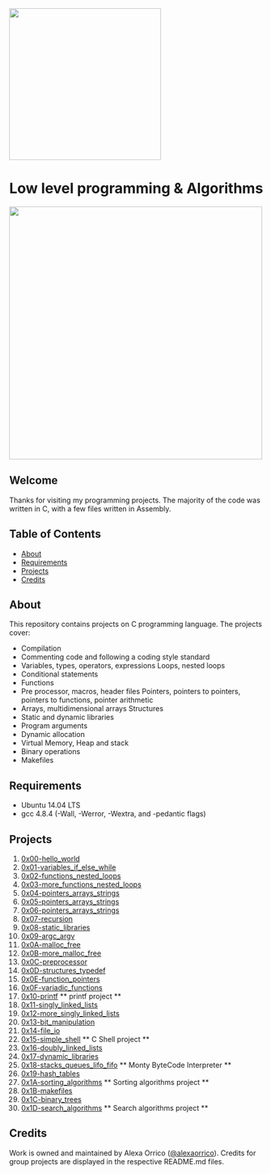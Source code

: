 <img src="https://www.holbertonschool.com/assets/holberton-logo-1cc451260ca3cd297def53f2250a9794810667c7ca7b5fa5879a569a457bf16f.png" width="300">

# Low level programming & Algorithms

<img src="https://s3.amazonaws.com/intranet-projects-files/holbertonschool-low_level_programming/212/cisfun.jpg" width="500">

## Welcome
Thanks for visiting my programming projects. The majority of the code was written in C, with a few files written in Assembly.

## Table of Contents
* [About](#about)
* [Requirements](#requirements)
* [Projects](#projects)
* [Credits](#credits)

## About
This repository contains projects on C programming language. The projects cover:
- Compilation
- Commenting code and following a coding style standard
- Variables, types, operators, expressions Loops, nested loops
- Conditional statements
- Functions
- Pre processor, macros, header files Pointers, pointers to pointers, pointers to functions, pointer arithmetic
- Arrays, multidimensional arrays Structures
- Static and dynamic libraries
- Program arguments
- Dynamic allocation
- Virtual Memory, Heap and stack
- Binary operations
- Makefiles

## Requirements
* Ubuntu 14.04 LTS
* gcc 4.8.4 (-Wall, -Werror, -Wextra, and -pedantic flags)

## Projects
1. [0x00-hello_world](./0x00-hello_world)
2. [0x01-variables_if_else_while](./0x01-variables_if_else_while)
3. [0x02-functions_nested_loops](./0x02-functions_nested_loops)
4. [0x03-more_functions_nested_loops](./0x03-more_functions_nested_loops)
5. [0x04-pointers_arrays_strings](./0x04-pointers_arrays_strings)
6. [0x05-pointers_arrays_strings](./0x05-pointers_arrays_strings)
7. [0x06-pointers_arrays_strings](./0x06-pointers_arrays_strings)
8. [0x07-recursion](./0x07-recursion)
9. [0x08-static_libraries](./0x08-static_libraries)
10. [0x09-argc_argv](./0x09-argc_argv)
11. [0x0A-malloc_free](./0x0A-malloc_free)
12. [0x0B-more_malloc_free](./0x0B-more_malloc_free)
13. [0x0C-preprocessor](./0x0C-preprocessor)
14. [0x0D-structures_typedef](./0x0D-structures_typedef)
15. [0x0E-function_pointers](./0x0E-function_pointers)
16. [0x0F-variadic_functions](./0x0F-variadic_functions)
17. [0x10-printf](https://github.com/alexaorrico/printf) ** printf project **
18. [0x11-singly_linked_lists](./0x11-singly_linked_lists)
19. [0x12-more_singly_linked_lists](./0x12-more_singly_linked_lists)
20. [0x13-bit_manipulation](./0x13-bit_manipulation)
21. [0x14-file_io](./0x14-file_io)
22. [0x15-simple_shell](https://github.com/alexaorrico/simple_shell) ** C Shell project **
23. [0x16-doubly_linked_lists](./0x16-doubly_linked_lists)
24. [0x17-dynamic_libraries](./0x17-dynamic_libraries)
25. [0x18-stacks_queues_lifo_fifo](https://github.com/birnbera/monty) ** Monty ByteCode Interpreter **
26. [0x19-hash_tables](./0x19-hash_tables)
27. [0x1A-sorting_algorithms](./0x1A-sorting_algorithms) ** Sorting algorithms project **
28. [0x1B-makefiles](./0x1B-makefiles)
29. [0x1C-binary_trees](./0x1C-binary_trees)
30. [0x1D-search_algorithms](./0x1D-search_algorithms) ** Search algorithms project **

## Credits
Work is owned and maintained by Alexa Orrico ([@alexaorrico](https://twitter.com/alexaorrico)). Credits for group projects are displayed in the respective README.md files.

